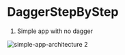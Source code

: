 # DaggerStepByStep
1. Simple app with no dagger

![simple-app-architecture 2](https://user-images.githubusercontent.com/21040125/40255059-d15ee7c2-5ab3-11e8-9870-37c642428781.jpg)
